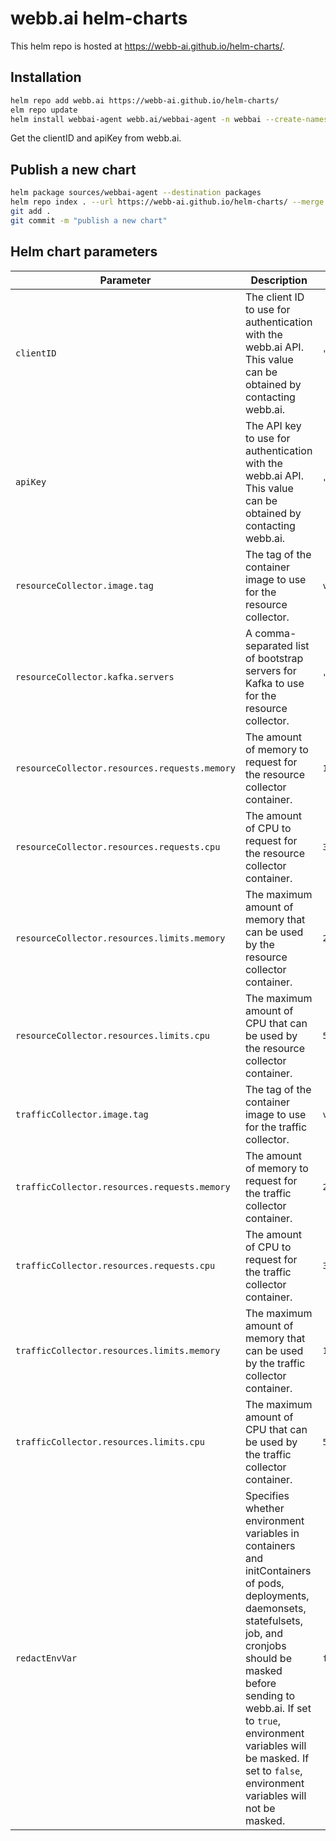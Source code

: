 # webb.ai helm-charts

This helm repo is hosted at https://webb-ai.github.io/helm-charts/.

## Installation

```bash
helm repo add webb.ai https://webb-ai.github.io/helm-charts/
elm repo update
helm install webbai-agent webb.ai/webbai-agent -n webbai --create-namespace --set-string clientID="xxx" --set apiKey="xxx"
```

Get the clientID and apiKey from webb.ai.


## Publish a new chart


```bash
helm package sources/webbai-agent --destination packages
helm repo index . --url https://webb-ai.github.io/helm-charts/ --merge index.yaml
git add .
git commit -m "publish a new chart"

```

## Helm chart parameters

| Parameter | Description | Default |
| --- | --- | --- |
| `clientID` | The client ID to use for authentication with the webb.ai API. This value can be obtained by contacting webb.ai. | `""` |
| `apiKey` | The API key to use for authentication with the webb.ai API. This value can be obtained by contacting webb.ai. | `""` |
| `resourceCollector.image.tag` | The tag of the container image to use for the resource collector. | `v0.4.5` |
| `resourceCollector.kafka.servers` | A comma-separated list of bootstrap servers for Kafka to use for the resource collector. | `""` |
| `resourceCollector.resources.requests.memory` | The amount of memory to request for the resource collector container. | `1000Mi` |
| `resourceCollector.resources.requests.cpu` | The amount of CPU to request for the resource collector container. | `300m` |
| `resourceCollector.resources.limits.memory` | The maximum amount of memory that can be used by the resource collector container. | `2000Mi` |
| `resourceCollector.resources.limits.cpu` | The maximum amount of CPU that can be used by the resource collector container. | `500m` |
| `trafficCollector.image.tag` | The tag of the container image to use for the traffic collector. | `v0.8.3.1` |
| `trafficCollector.resources.requests.memory` | The amount of memory to request for the traffic collector container. | `200Mi` |
| `trafficCollector.resources.requests.cpu` | The amount of CPU to request for the traffic collector container. | `300m` |
| `trafficCollector.resources.limits.memory` | The maximum amount of memory that can be used by the traffic collector container. | `1000Mi` |
| `trafficCollector.resources.limits.cpu` | The maximum amount of CPU that can be used by the traffic collector container. | `500m` |
| `redactEnvVar` | Specifies whether environment variables in containers and initContainers of pods, deployments, daemonsets, statefulsets, job, and cronjobs should be masked before sending to webb.ai. If set to `true`, environment variables will be masked. If set to `false`, environment variables will not be masked. | `false` |

